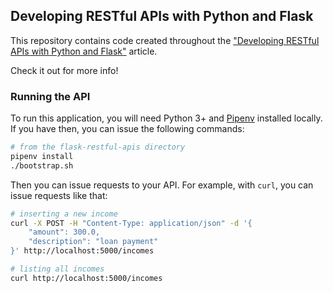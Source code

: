 ## Developing RESTful APIs with Python and Flask

This repository contains code created throughout the
["Developing RESTful APIs with Python and Flask"](https://auth0.com/blog/developing-restful-apis-with-python-and-flask) article.

Check it out for more info!

### Running the API

To run this application, you will need Python 3+ and [Pipenv](https://pipenv.readthedocs.io/en/latest/) installed locally. If you have then, you can issue the following commands:

```bash
# from the flask-restful-apis directory
pipenv install
./bootstrap.sh 
```

Then you can issue requests to your API. For example, with `curl`, you can issue requests like that:

```bash
# inserting a new income
curl -X POST -H "Content-Type: application/json" -d '{
    "amount": 300.0,
    "description": "loan payment"
}' http://localhost:5000/incomes

# listing all incomes
curl http://localhost:5000/incomes
```
